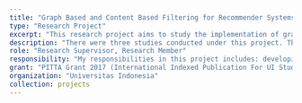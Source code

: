 ```yaml
---
title: "Graph Based and Content Based Filtering for Recommender Systems"
type: "Research Project"
excerpt: "This research project aims to study the implementation of graph and content based filtering in recommender systems implementation."
description: "There were three studies conducted under this project. The first study aims to determine the extent to which the combination of user similarity and item similarity is able to improve the performance of the recommendation system. This study explored several similarity formulations such as Jaccard Coefficient, Adamic Adar, Common Neighbor and Preferential Attachment and see which combinations can improve the performance of the recommendation system. The second study aims to see how attribute extraction for content-based approach can improve the performance of recommendation systems. The third study aims to use graph to detect fake news source in online social network."
role: "Research Supervisor, Research Member"
responsibility: "My responsibilities in this project includes: developing research design, supervising student in conducting research, composing paper/article for publication, and writing progress and financial report"
grant: "PITTA Grant 2017 (International Indexed Publication For UI Student's Final Project Grant)"
organization: "Universitas Indonesia"
collection: projects
--- 
```


